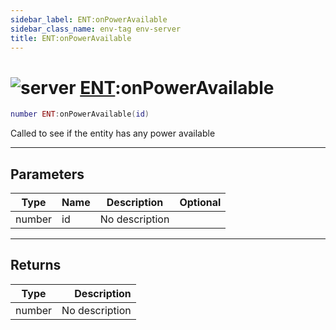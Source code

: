 ```yaml
---
sidebar_label: ENT:onPowerAvailable
sidebar_class_name: env-tag env-server
title: ENT:onPowerAvailable
---
```


# <img src='/img/wiki/server.png' alt='server' data-tag='env-tag' /> [ENT](../ent/README.md):onPowerAvailable

```lua
number ENT:onPowerAvailable(id)
```

Called to see if the entity has any power available<br/>

-----------------
## Parameters

| Type   | Name | Description | Optional |
| ------ | ---- | ----------- | -------: |
| number | id | No description |   |

-----------------
## Returns

| Type   | Description |
| ------ | ----------: |
| number | No description |
